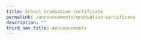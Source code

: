 ```yaml
---
title: School Graduation Certificate
permalink: /announcements/graduation-certificate
description: ""
third_nav_title: Announcements
---
```


